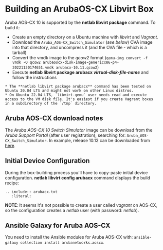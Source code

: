 # Building an ArubaOS-CX Libvirt Box

Aruba AOS-CX 10 is supported by the **netlab libvirt package** command. To build it:

* Create an empty directory on a Ubuntu machine with *libvirt* and *Vagrant*.
* Download the `Aruba_AOS-CX_Switch_Simulator` (*see below*) OVA image into that directory, and uncompress it (and the OVA file - which is a tarball)
* Convert the vmdk image to the *qcow2* format (`qemu-img convert -f vmdk -O qcow2 arubaoscx-disk-image-genericx86-p4-20221130174651.vmdk arubacx-10.11.qcow2`)
* Execute **netlab libvirt package arubacx _virtual-disk-file-name_** and follow the instructions

```{warning}
* The **‌netlab libvirt package arubacx** command has been tested on Ubuntu 20.04 LTS and might not work on other Linux distros.
* On Ubuntu 22.04 LTS, `libvirt-qemu` user needs read and execute access to the VM disk file. It's easiest if you create Vagrant boxes in a subdirectory of the `/tmp` directory.
```

## Aruba AOS-CX download notes

The *Aruba AOS-CX 10 Switch Simulator* image can be download from the *Aruba Support Portal* (after user registration), searching for: `Aruba_AOS-CX_Switch_Simulator`. In example, release 10.12 can be downloaded from [here](https://asp.arubanetworks.com/downloads/software/RmlsZTpkOGRiYjc2Ni0wMTdkLTExZWUtYTY3Yi00Zjg4YjUyOWExMzQ%3D).

## Initial Device Configuration

During the box-building process you'll have to copy-paste initial device configuration. **netlab libvirt config arubacx** command displays the build recipe:

```{eval-rst}
.. include:: arubacx.txt
   :literal:
```
**NOTE**: It seems it's not possible to create a user called *vagrant* on AOS-CX, so the configuration creates a *netlab* user (with password: *netlab*).

## Ansible Galaxy for Aruba AOS-CX

You need to install the Ansible modules for Aruba AOS-CX with: `ansible-galaxy collection install arubanetworks.aoscx`.
